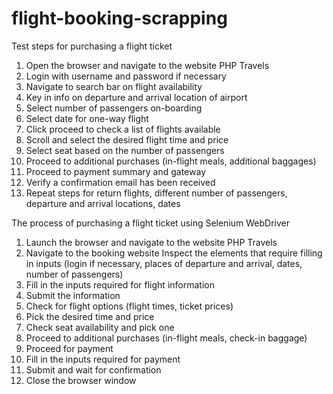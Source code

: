 # flight-booking-scrapping
Test steps for purchasing a flight ticket 
1. Open the browser and navigate to the website PHP Travels
2. Login with username and password if necessary
3. Navigate to search bar on flight availability
4. Key in info on departure and arrival location of airport
5. Select number of passengers on-boarding
6. Select date for one-way flight
7. Click proceed to check a list of flights available
8. Scroll and select the desired flight time and price
9. Select seat based on the number of passengers
10. Proceed to additional purchases (in-flight meals, additional baggages)
11. Proceed to payment summary and gateway
12. Verify a confirmation email has been received
13. Repeat steps for return flights, different number of passengers, departure and arrival locations, dates


The process of purchasing a flight ticket using Selenium WebDriver
1. Launch the browser and navigate to the website PHP Travels
2. Navigate to the booking website 
Inspect the elements that require filling in inputs (login if necessary, places of departure and arrival, dates, number of passengers)
3. Fill in the inputs required for flight information
4. Submit the information
5. Check for flight options (flight times, ticket prices)
6. Pick the desired time and price 
7. Check seat availability and pick one 
8. Proceed to additional purchases (in-flight meals, check-in baggage)
9. Proceed for payment
10. Fill in the inputs required for payment
11. Submit and wait for confirmation 
12. Close the browser window
